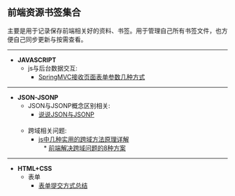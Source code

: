 ## 前端资源书签集合<br>
主要是用于记录保存前端相关好的资料、书签。用于管理自己所有书签文件，也方便自己同步更新与按需查看。

---

* **JAVASCRIPT**<br>
  * js与后台数据交互:<br>
    * [SpringMVC接收页面表单参数几种方式](http://blog.csdn.net/wxwzy738/article/details/9832705)<br>
    
---

* **JSON-JSONP**<br>
  * JSON与JSONP概念区别相关:<br>
    * [说说JSON与JSONP](http://www.cnblogs.com/dowinning/archive/2012/04/19/json-jsonp-jquery.html)
    <br><br>
  * 跨域相关问题:<br>
    * [js中几种实用的跨域方法原理详解](http://www.cnblogs.com/2050/p/3191744.html)<br>
    * [前端解决跨域问题的8种方案](http://www.cnblogs.com/JChen666/p/3399951.html)<br>
    
---
* **HTML+CSS**<br>
  * 表单<br>
    * [表单提交方式总结](http://www.anyrt.com/blog/list/submit.html)  
